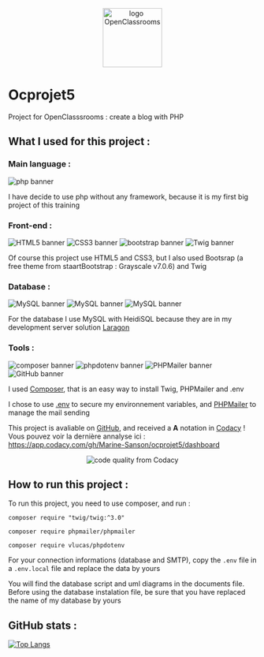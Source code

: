 <div align="center">
    <img src="https://upload.wikimedia.org/wikipedia/fr/0/0d/Logo_OpenClassrooms.png" width="120" height="120" alt="logo OpenClassrooms">
</div>


# Ocprojet5
Project for OpenClasssrooms : create a blog with PHP


## What I used for this project :


### Main language :

<img src="https://img.shields.io/badge/php-8.10.1-%23777BB4?logo=php" alt="php banner">

I have decide to use php without any framework, because it is my first big project of this training


### Front-end :

<img src="https://img.shields.io/badge/HTML-5-%23E34F26?logo=html5" alt="HTML5 banner"> <img src="https://img.shields.io/badge/CSS-3-%231572B6?logo=css3" alt="CSS3 banner"> <img src="https://img.shields.io/badge/Bootstrap-5.3.1-%237952B3?logo=bootstrap" alt="bootstrap banner"> <img src="https://img.shields.io/badge/Twig-3.0-%23bacf29" alt="Twig banner">

Of course this project use HTML5 and CSS3, but I also used Bootsrap (a free theme from staartBootstrap : Grayscale v7.0.6) and Twig


### Database :

<img src="https://img.shields.io/badge/MySQL-8.0.30-%234479A1?logo=mysql" alt="MySQL banner"> <img src="https://img.shields.io/badge/HeidiSQL-12.1.0-%234479A1?logo=mysql" alt="MySQL banner"> <img src="https://img.shields.io/badge/Laragon-6.0-%230E83CD?logo=laragon" alt="MySQL banner">

For the database I use MySQL with HeidiSQL because they are in my development server solution <a href="https://laragon.org/index.html">Laragon</a>


### Tools :

<img src="https://img.shields.io/badge/Composer-2.4.1-%23885630?logo=composer" alt="composer banner"> <img src="https://img.shields.io/badge/phpdotenv-5.5-%23ECD53F?logo=dotenv" alt="phpdotenv banner"> <img src="https://img.shields.io/badge/PHPMailer-6.8-%23f0c563" alt="PHPMailer banner"> <img src="https://img.shields.io/badge/Tools-GitHub-%23181717?logo=github" alt="GitHub banner">

I used <a href="https://getcomposer.org/">Composer</a>, that is an easy way to install Twig, PHPMailer and .env

I chose to use <a href="https://github.com/vlucas/phpdotenv">.env</a> to secure my environnement variables, and <a href="https://github.com/PHPMailer/PHPMailer">PHPMailer</a> to manage the mail sending 

This project is avaliable on <a href="https://github.com/">GitHub</a>, and received a **A** notation in <a href="https://www.codacy.com/">Codacy</a> ! Vous pouvez voir la dernière annalyse ici : <a href="https://app.codacy.com/gh/Marine-Sanson/ocprojet5/dashboard">https://app.codacy.com/gh/Marine-Sanson/ocprojet5/dashboard</a>

<div align="center">
    <img src="https://img.shields.io/codacy/grade/591cf51d80244641be9c2514f607a6ce" alt="code quality from Codacy">
    <br>
</div>


## How to run this project :

To run this project, you need to use composer, and run :
```
composer require "twig/twig:^3.0"
```
```
composer require phpmailer/phpmailer
```
```
composer require vlucas/phpdotenv
```

For your connection informations (database and SMTP), copy the ```.env``` file in a ```.env.local``` file and replace the data by yours

You will find the database script and uml diagrams in the documents file. Before using the database instalation file, be sure that you have replaced the name of my database by yours 


## GitHub stats :

[![Top Langs](https://github-readme-stats.vercel.app/api/top-langs/?username=Marine-Sanson&layout=compact)](https://github.com/Marine-Sanson)
